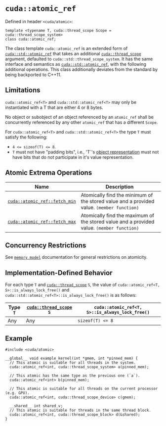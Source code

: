 <!-- MIT License
  -- 
  -- Modifications Copyright (c) 2024-2025 Advanced Micro Devices, Inc.
  -- 
  -- Permission is hereby granted, free of charge, to any person obtaining a copy
  -- of this software and associated documentation files (the "Software"), to deal
  -- in the Software without restriction, including without limitation the rights
  -- to use, copy, modify, merge, publish, distribute, sublicense, and/or sell
  -- copies of the Software, and to permit persons to whom the Software is
  -- furnished to do so, subject to the following conditions:
  -- 
  -- The above copyright notice and this permission notice shall be included in all
  -- copies or substantial portions of the Software.
  -- 
  -- THE SOFTWARE IS PROVIDED "AS IS", WITHOUT WARRANTY OF ANY KIND, EXPRESS OR
  -- IMPLIED, INCLUDING BUT NOT LIMITED TO THE WARRANTIES OF MERCHANTABILITY,
  -- FITNESS FOR A PARTICULAR PURPOSE AND NONINFRINGEMENT. IN NO EVENT SHALL THE
  -- AUTHORS OR COPYRIGHT HOLDERS BE LIABLE FOR ANY CLAIM, DAMAGES OR OTHER
  -- LIABILITY, WHETHER IN AN ACTION OF CONTRACT, TORT OR OTHERWISE, ARISING FROM,
  -- OUT OF OR IN CONNECTION WITH THE SOFTWARE OR THE USE OR OTHER DEALINGS IN THE
  -- SOFTWARE.
-->

# `cuda::atomic_ref`

Defined in header `<cuda/atomic>`:

```hip
template <typename T, cuda::thread_scope Scope = cuda::thread_scope_system>
class cuda::atomic_ref;
```

The class template `cuda::atomic_ref` is an extended form of [`cuda::std::atomic_ref`]
  that takes an additional [`cuda::thread_scope`] argument, defaulted to
  `cuda::std::thread_scope_system`.
It has the same interface and semantics as [`cuda::std::atomic_ref`], with the
  following additional operations.
This class additionally deviates from the standard by being backported to C++11.

## Limitations

`cuda::atomic_ref<T>` and `cuda::std::atomic_ref<T>` may only be instantiated with a T that are either 4 or 8 bytes.

No object or subobject of an object referenced by an `atomic_­ref` shall be concurrently referenced by any other `atomic_­ref` that has a different `Scope`.

For `cuda::atomic_ref<T>` and `cuda::std::atomic_ref<T>` the type `T` must satisfy the following:
- `4 <= sizeof(T) <= 8`.
- `T` must not have "padding bits", i.e., 'T`'s [object representation](https://en.cppreference.com/w/cpp/language/object#Object_representation_and_value_representation) must not have bits that do not participate in it's value representation.

## Atomic Extrema Operations

| Name                       | Description                                                                               |
|----------------------------|-------------------------------------------------------------------------------------------|
| [`cuda::atomic_ref::fetch_min`] | Atomically find the minimum of the stored value and a provided value. `(member function)` |
| [`cuda::atomic_ref::fetch_max`] | Atomically find the maximum of the stored value and a provided value. `(member function)` |

## Concurrency Restrictions

See [`memory model`] documentation for general restrictions on atomicity.


## Implementation-Defined Behavior

For each type `T` and [`cuda::thread_scope`] `S`, the value of
  `cuda::atomic_ref<T, S>::is_always_lock_free()` and
  `cuda::std::atomic_ref<T>::is_always_lock_free()` is as follows:

| Type `T` | [`cuda::thread_scope`] `S` | `cuda::atomic_ref<T, S>::is_always_lock_free()` |
|----------|----------------------------|---------------------------------------------|
| Any      | Any                        | `sizeof(T) <= 8`                            |

## Example

```hip
#include <cuda/atomic>

__global__ void example_kernel(int *gmem, int *pinned_mem) {
  // This atomic is suitable for all threads in the system.
  cuda::atomic_ref<int, cuda::thread_scope_system> a(pinned_mem);

  // This atomic has the same type as the previous one (`a`).
  cuda::atomic_ref<int> b(pinned_mem);

  // This atomic is suitable for all threads on the current processor (e.g. GPU).
  cuda::atomic_ref<int, cuda::thread_scope_device> c(gmem);

  __shared__ int shared_v;
  // This atomic is suitable for threads in the same thread block.
  cuda::atomic_ref<int, cuda::thread_scope_block> d(&shared);
}
```



[`cuda::thread_scope`]: ../thread_scopes.md
[`memory model`]: ../memory_model.md

[`cuda::atomic_thread_fence`]: ./atomic/atomic_thread_fence.md

[`cuda::atomic_ref::fetch_min`]: ./atomic/fetch_min.md
[`cuda::atomic_ref::fetch_max`]: ./atomic/fetch_max.md

[`cuda::std::atomic_ref`]: https://en.cppreference.com/w/cpp/atomic/atomic_ref

[atomics.types.int]: https://eel.is/c++draft/atomics.types.int
[atomics.types.pointer]: https://eel.is/c++draft/atomics.types.pointer

[`concurrentManagedAccess`]: https://rocm.docs.amd.com/projects/HIP/en/latest/doxygen/html/structhip_device_prop__t.html#abfea758a5672cb7803ac467543c11b67
[`hostNativeAtomicSupported`]: https://rocm.docs.amd.com/projects/HIP/en/latest/doxygen/html/structhip_device_prop__t.html#a64696b1aa1789ca322e8c86b69b57e7c
